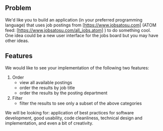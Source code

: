 ## Problem

We'd like you to build an application (in your preferred programming
language) that uses job postings from [https://www.jobsatosu.com] (ATOM feed:
[https://www.jobsatosu.com/all_jobs.atom] ) to do something cool. One idea could
be a new user interface for the jobs board but you may have other ideas.

## Features

We would like to see your implementation of the following two features:

1. Order
    * view all available postings
    * order the results by job title
    * order the results by the posting department
2. Filter
    * filter the results to see only a subset of the above categories

We will be looking for: application of best practices for software development,
good usability, code cleanliness, technical design and implementation, and even
a bit of creativity.
